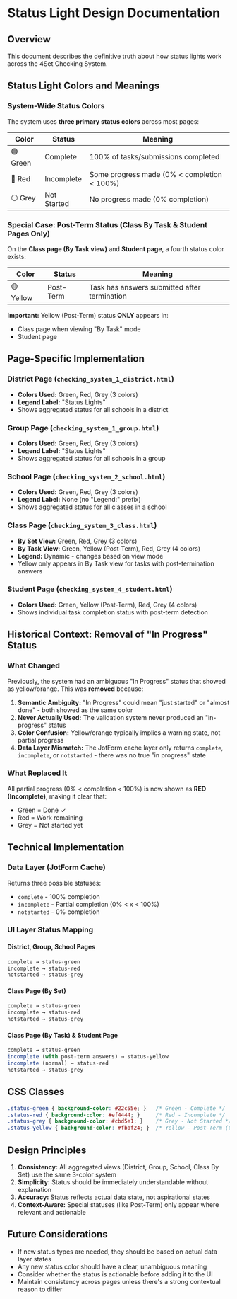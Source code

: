 # Status Light Design Documentation

## Overview

This document describes the definitive truth about how status lights work across the 4Set Checking System.

## Status Light Colors and Meanings

### System-Wide Status Colors

The system uses **three primary status colors** across most pages:

| Color | Status | Meaning |
|-------|--------|---------|
| 🟢 Green | Complete | 100% of tasks/submissions completed |
| 🔴 Red | Incomplete | Some progress made (0% < completion < 100%) |
| ⚪ Grey | Not Started | No progress made (0% completion) |

### Special Case: Post-Term Status (Class By Task & Student Pages Only)

On the **Class page (By Task view)** and **Student page**, a fourth status color exists:

| Color | Status | Meaning |
|-------|--------|---------|
| 🟡 Yellow | Post-Term | Task has answers submitted after termination |

**Important:** Yellow (Post-Term) status **ONLY** appears in:
- Class page when viewing "By Task" mode
- Student page

## Page-Specific Implementation

### District Page (`checking_system_1_district.html`)
- **Colors Used:** Green, Red, Grey (3 colors)
- **Legend Label:** "Status Lights"
- Shows aggregated status for all schools in a district

### Group Page (`checking_system_1_group.html`)
- **Colors Used:** Green, Red, Grey (3 colors)
- **Legend Label:** "Status Lights"
- Shows aggregated status for all schools in a group

### School Page (`checking_system_2_school.html`)
- **Colors Used:** Green, Red, Grey (3 colors)
- **Legend Label:** None (no "Legend:" prefix)
- Shows aggregated status for all classes in a school

### Class Page (`checking_system_3_class.html`)
- **By Set View:** Green, Red, Grey (3 colors)
- **By Task View:** Green, Yellow (Post-Term), Red, Grey (4 colors)
- **Legend:** Dynamic - changes based on view mode
- Yellow only appears in By Task view for tasks with post-termination answers

### Student Page (`checking_system_4_student.html`)
- **Colors Used:** Green, Yellow (Post-Term), Red, Grey (4 colors)
- Shows individual task completion status with post-term detection

## Historical Context: Removal of "In Progress" Status

### What Changed
Previously, the system had an ambiguous "In Progress" status that showed as yellow/orange. This was **removed** because:

1. **Semantic Ambiguity:** "In Progress" could mean "just started" or "almost done" - both showed as the same color
2. **Never Actually Used:** The validation system never produced an "in-progress" status
3. **Color Confusion:** Yellow/orange typically implies a warning state, not partial progress
4. **Data Layer Mismatch:** The JotForm cache layer only returns `complete`, `incomplete`, or `notstarted` - there was no true "in progress" state

### What Replaced It
All partial progress (0% < completion < 100%) is now shown as **RED (Incomplete)**, making it clear that:
- Green = Done ✓
- Red = Work remaining
- Grey = Not started yet

## Technical Implementation

### Data Layer (JotForm Cache)
Returns three possible statuses:
- `complete` - 100% completion
- `incomplete` - Partial completion (0% < x < 100%)
- `notstarted` - 0% completion

### UI Layer Status Mapping

#### District, Group, School Pages
```javascript
complete → status-green
incomplete → status-red
notstarted → status-grey
```

#### Class Page (By Set)
```javascript
complete → status-green
incomplete → status-red
notstarted → status-grey
```

#### Class Page (By Task) & Student Page
```javascript
complete → status-green
incomplete (with post-term answers) → status-yellow
incomplete (normal) → status-red
notstarted → status-grey
```

## CSS Classes

```css
.status-green { background-color: #22c55e; }   /* Green - Complete */
.status-red { background-color: #ef4444; }     /* Red - Incomplete */
.status-grey { background-color: #cbd5e1; }    /* Grey - Not Started */
.status-yellow { background-color: #fbbf24; }  /* Yellow - Post-Term (Class By Task & Student only) */
```

## Design Principles

1. **Consistency:** All aggregated views (District, Group, School, Class By Set) use the same 3-color system
2. **Simplicity:** Status should be immediately understandable without explanation
3. **Accuracy:** Status reflects actual data state, not aspirational states
4. **Context-Aware:** Special statuses (like Post-Term) only appear where relevant and actionable

## Future Considerations

- If new status types are needed, they should be based on actual data layer states
- Any new status color should have a clear, unambiguous meaning
- Consider whether the status is actionable before adding it to the UI
- Maintain consistency across pages unless there's a strong contextual reason to differ
